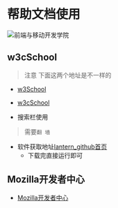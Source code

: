 # 帮助文档使用



![前端与移动开发学院][1]

## w3cSchool
>注意 下面这两个地址是不一样的
* [w3School][2]
* [w3cSchool][3]

* 搜索栏使用
>需要`翻 墙`
* 软件获取地址[lantern_github首页][4]
    *  下载完直接运行即可

## Mozilla开发者中心

* [Mozilla开发者中心][5]


[1]: http://static.zybuluo.com/antumuFish/xfnngpb23mze67n7y3y9ir3l/desk.jpg
[2]: http://www.w3school.com.cn/
[3]: http://www.w3cschool.cn/index-4.html
[4]: https://github.com/getlantern/lantern
[5]: https://developer.mozilla.org/zh-CN/

